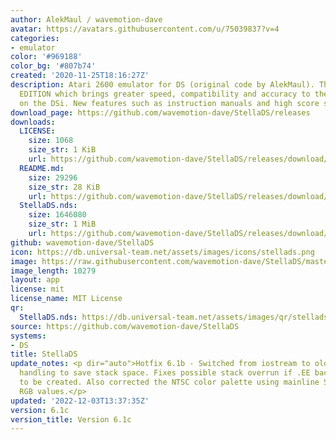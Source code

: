 ```yaml
---
author: AlekMaul / wavemotion-dave
avatar: https://avatars.githubusercontent.com/u/75039837?v=4
categories:
- emulator
color: '#969188'
color_bg: '#807b74'
created: '2020-11-25T18:16:27Z'
description: Atari 2600 emulator for DS (original code by AlekMaul). This is the PHOENIX
  EDITION which brings greater speed, compatibility and accuracy to the emulation
  on the DSi. New features such as instruction manuals and high score support included!
download_page: https://github.com/wavemotion-dave/StellaDS/releases
downloads:
  LICENSE:
    size: 1068
    size_str: 1 KiB
    url: https://github.com/wavemotion-dave/StellaDS/releases/download/6.1c/LICENSE
  README.md:
    size: 29296
    size_str: 28 KiB
    url: https://github.com/wavemotion-dave/StellaDS/releases/download/6.1c/README.md
  StellaDS.nds:
    size: 1646080
    size_str: 1 MiB
    url: https://github.com/wavemotion-dave/StellaDS/releases/download/6.1c/StellaDS.nds
github: wavemotion-dave/StellaDS
icon: https://db.universal-team.net/assets/images/icons/stellads.png
image: https://raw.githubusercontent.com/wavemotion-dave/StellaDS/master/arm9/gfx/bgTop.png
image_length: 10279
layout: app
license: mit
license_name: MIT License
qr:
  StellaDS.nds: https://db.universal-team.net/assets/images/qr/stellads-nds.png
source: https://github.com/wavemotion-dave/StellaDS
systems:
- DS
title: StellaDS
update_notes: <p dir="auto">Hotfix 6.1b - Switched from iostream to old-school FILE
  handling to save stack space. Fixes possible stack overrun if .EE backing file needs
  to be created. Also corrected the NTSC color palette using mainline Stella 6.7 default
  RGB values.</p>
updated: '2022-12-03T13:37:35Z'
version: 6.1c
version_title: Version 6.1c
---
```


